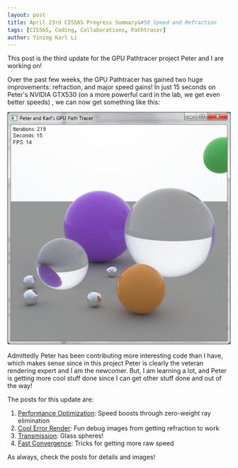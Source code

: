 ```yaml
---
layout: post
title: April 23rd CIS565 Progress Summary&#58 Speed and Refraction
tags: [CIS565, Coding, Collaborations, Pathtracer]
author: Yining Karl Li
---
```


This post is the third update for the GPU Pathtracer project Peter and I are working on!

Over the past few weeks, the GPU Pathtracer has gained two huge improvements: refraction, and major speed  gains! In just 15 seconds on Peter's NVIDIA GTX530 (on a more powerful card in the lab, we get even better speeds) , we can now get something like this:

[![](/content/images/2012/Apr/JustFifteenSeconds.png)](/content/images/2012/Apr/JustFifteenSeconds.png)

Admittedly Peter has been contributing more interesting code than I have, which makes sense since in this project Peter is clearly the veteran rendering expert and I am the newcomer. But, I am learning a lot, and Peter is getting more cool stuff done since I can get other stuff done and out of the way!

The posts for this update are:

1. [Performance Optimization](http://gpupathtracer.blogspot.com/2012/04/thirty-seconds.html): Speed boosts through zero-weight ray elimination
2. [Cool Error Render](http://gpupathtracer.blogspot.com/2012/04/cool-error-render.html): Fun debug images from getting refraction to work
3. [Transmission](http://gpupathtracer.blogspot.com/2012/04/transmission.html): Glass spheres!
4. [Fast Convergence](http://gpupathtracer.blogspot.com/2012/04/convergence.html): Tricks for getting more raw speed

As always, check the posts for details and images!

